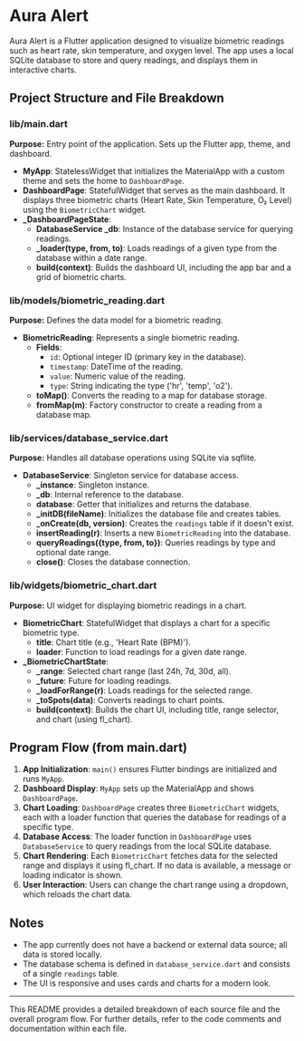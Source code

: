 
# Aura Alert

Aura Alert is a Flutter application designed to visualize biometric readings such as heart rate, skin temperature, and oxygen level. The app uses a local SQLite database to store and query readings, and displays them in interactive charts.

## Project Structure and File Breakdown

### lib/main.dart
**Purpose:** Entry point of the application. Sets up the Flutter app, theme, and dashboard.

- **MyApp**: StatelessWidget that initializes the MaterialApp with a custom theme and sets the home to `DashboardPage`.
- **DashboardPage**: StatefulWidget that serves as the main dashboard. It displays three biometric charts (Heart Rate, Skin Temperature, O₂ Level) using the `BiometricChart` widget.
- **_DashboardPageState**:
	- **DatabaseService _db**: Instance of the database service for querying readings.
	- **_loader(type, from, to)**: Loads readings of a given type from the database within a date range.
	- **build(context)**: Builds the dashboard UI, including the app bar and a grid of biometric charts.

### lib/models/biometric_reading.dart
**Purpose:** Defines the data model for a biometric reading.

- **BiometricReading**: Represents a single biometric reading.
	- **Fields**:
		- `id`: Optional integer ID (primary key in the database).
		- `timestamp`: DateTime of the reading.
		- `value`: Numeric value of the reading.
		- `type`: String indicating the type ('hr', 'temp', 'o2').
	- **toMap()**: Converts the reading to a map for database storage.
	- **fromMap(m)**: Factory constructor to create a reading from a database map.

### lib/services/database_service.dart
**Purpose:** Handles all database operations using SQLite via sqflite.

- **DatabaseService**: Singleton service for database access.
	- **_instance**: Singleton instance.
	- **_db**: Internal reference to the database.
	- **database**: Getter that initializes and returns the database.
	- **_initDB(fileName)**: Initializes the database file and creates tables.
	- **_onCreate(db, version)**: Creates the `readings` table if it doesn't exist.
	- **insertReading(r)**: Inserts a new `BiometricReading` into the database.
	- **queryReadings({type, from, to})**: Queries readings by type and optional date range.
	- **close()**: Closes the database connection.

### lib/widgets/biometric_chart.dart
**Purpose:** UI widget for displaying biometric readings in a chart.

- **BiometricChart**: StatefulWidget that displays a chart for a specific biometric type.
	- **title**: Chart title (e.g., 'Heart Rate (BPM)').
	- **loader**: Function to load readings for a given date range.
- **_BiometricChartState**:
	- **_range**: Selected chart range (last 24h, 7d, 30d, all).
	- **_future**: Future for loading readings.
	- **_loadForRange(r)**: Loads readings for the selected range.
	- **_toSpots(data)**: Converts readings to chart points.
	- **build(context)**: Builds the chart UI, including title, range selector, and chart (using fl_chart).

## Program Flow (from main.dart)
1. **App Initialization**: `main()` ensures Flutter bindings are initialized and runs `MyApp`.
2. **Dashboard Display**: `MyApp` sets up the MaterialApp and shows `DashboardPage`.
3. **Chart Loading**: `DashboardPage` creates three `BiometricChart` widgets, each with a loader function that queries the database for readings of a specific type.
4. **Database Access**: The loader function in `DashboardPage` uses `DatabaseService` to query readings from the local SQLite database.
5. **Chart Rendering**: Each `BiometricChart` fetches data for the selected range and displays it using fl_chart. If no data is available, a message or loading indicator is shown.
6. **User Interaction**: Users can change the chart range using a dropdown, which reloads the chart data.

## Notes
- The app currently does not have a backend or external data source; all data is stored locally.
- The database schema is defined in `database_service.dart` and consists of a single `readings` table.
- The UI is responsive and uses cards and charts for a modern look.

---
This README provides a detailed breakdown of each source file and the overall program flow. For further details, refer to the code comments and documentation within each file.
